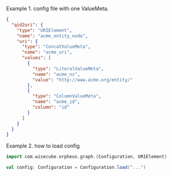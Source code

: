 Example 1. config file with one ValueMeta.
```json
{
  "qid2uri": {
    "type": "URIElement",
    "name": "acme_entity_node",
    "uri": {
      "type": "ConcatValueMeta",
      "name": "acme_uri",
      "values": [
        {
          "type": "LiteralValueMeta",
          "name": "acme_ns",
          "value": "http://www.acme.org/entity/"
        },
        {
          "type": "ColumnValueMeta",
          "name": "acme_id",
          "column": "id"
        }
      ]
    }
  }
}
```

Example 2. how to load config

```scala
import com.wisecube.orpheus.graph.{Configuration, URIElement}

val config: Configuration = Configuration.load("...")
```